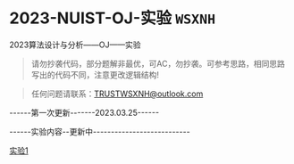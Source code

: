 # 2023-NUIST-OJ-实验 `WSXNH`
2023算法设计与分析——OJ——实验
> 请勿抄袭代码，部分题解非最优，可AC，勿抄袭。可参考思路，相同思路写出的代码不同，注意更改逻辑结构!

> 任何问题请联系：TRUSTWSXNH@outlook.com

------第一次更新-------2023.03.25------

------实验内容--更新中---------------------------

[实验1](https://github.com/WSXNH/2023-NUIST---OJ--/blob/main/%E5%AE%9E%E9%AA%8C1-N%E7%9A%87%E5%90%8E.md)
